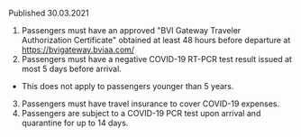 Published 30.03.2021
1. Passengers must have an approved "BVI Gateway Traveler Authorization Certificate" obtained at least 48 hours before departure at <a href="https://bvigateway.bviaa.com/">https://bvigateway.bviaa.com/</a>
2. Passengers must have a negative COVID-19 RT-PCR test result issued at most 5 days before arrival.
- This does not apply to passengers younger than 5 years.
3. Passengers must have travel insurance to cover COVID-19 expenses.
4. Passengers are subject to a COVID-19 PCR test upon arrival and quarantine for up to 14 days.